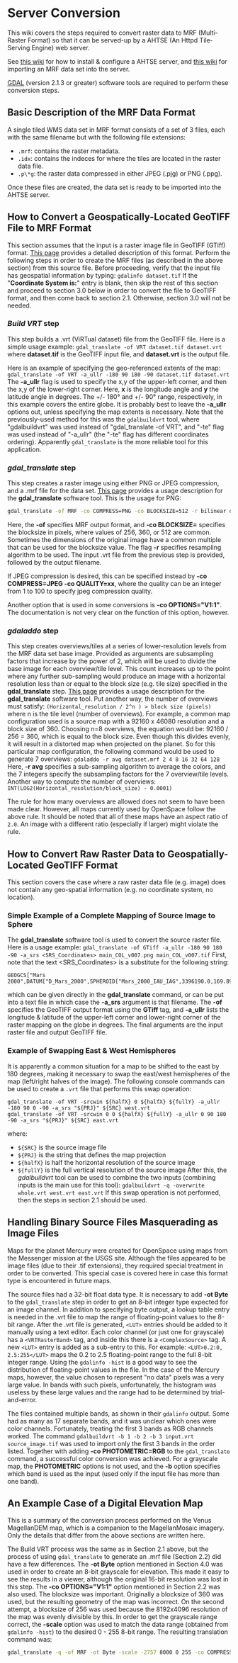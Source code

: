 # Server Conversion
This wiki covers the steps required to convert raster data to MRF (Multi-Raster Format) so that it can be served-up by a AHTSE (An Httpd Tile-Serving Engine) web server.

See [this wiki](server-install) for how to install & configure a AHTSE server, and [this wiki](server-import) for importing an MRF data set into the server.

[GDAL](http://www.gdal.org/usergroup0.html) (version 2.1.3 or greater) software tools are required to perform these conversion steps.


## Basic Description of the MRF Data Format
A single tiled WMS data set in MRF format consists of a set of 3 files, each with the same filename but with the following file extensions:
  - `.mrf`: contains the raster metadata.
  - `.idx`: contains the indeces for where the tiles are located in the raster data file.
  - `.p\*g`: the raster data compressed in either JPEG (.pjg) or PNG (.ppg).

Once these files are created, the data set is ready to be imported into the AHTSE server.


## How to Convert a Geospatically-Located GeoTIFF File to MRF Format
This section assumes that the input is a raster image file in GeoTIFF (GTiff) format. [This page](http://www.gdal.org/frmt_gtiff.html) provides a detailed description of this format. Perform the following steps in order to create the MRF files (as described in the above section) from this source file. Before proceeding, verify that the input file has geospatial information by typing:
`gdalinfo dataset.tif`
If the "**Coordinate System is:**" entry is blank, then skip the rest of this section and proceed to section 3.0 below in order to convert the file to GeoTIFF format, and then come back to section 2.1. Otherwise, section 3.0 will not be needed.

### _Build VRT_ step
This step builds a .vrt (ViRTual dataset) file from the GeoTIFF file. Here is a simple usage example:
`gdal_translate -of VRT dataset.tif dataset.vrt`
where **dataset.tif** is the GeoTIFF input file, and **dataset.vrt** is the output file.

Here is an example of specifying the geo-referenced extents of the map:
`gdal_translate -of VRT -a_ullr -180 90 180 -90 dataset.tif dataset.vrt`
The **-a_ullr** flag is used to specify the x,y of the upper-left corner, and then the x,y of the lower-right corner. Here, **x** is the longitude angle and **y** the latitude angle in degrees. The +/- 180° and +/- 90° range, respectively, in this example covers the entire globe. It is probably best to leave the **-a_ullr** options out, unless specifying the map extents is necessary.
Note that the previously-used method for this was the `gdalbuildvrt` tool, where "gdalbuildvrt" was used instead of "gdal_translate -of VRT", and "-te" flag was used instead of "-a_ullr" (the "-te" flag has different coordinates ordering). Apparently `gdal_translate` is the more reliable tool for this application.

### _gdal\_translate_ step
This step creates a raster image using either PNG or JPEG compression, and a .mrf file for the data set. [This page](http://www.gdal.org/gdal_translate.html) provides a usage description for the **gdal\_translate** software tool. This is the usage for PNG:
```bash
gdal_translate -of MRF -co COMPRESS=PNG -co BLOCKSIZE=512 -r bilinear dataset.vrt dataset.mrf
```
Here, the **-of** specifies MRF output format, and **-co BLOCKSIZE=** specifies the blocksize in pixels, where values of 256, 360, or 512 are common. Sometimes the dimensions of the original image have a common multiple that can be used for the blocksize value. The flag **-r** specifies resampling algorithm to be used. The input .vrt file from the previous step is provided, followed by the output filename.

If JPEG compression is desired, this can be specified instead by **-co COMPRESS=JPEG -co QUALITY=xx**, where the quality can be an integer from 1 to 100 to specify jpeg compression quality.

Another option that is used in some conversions is **-co OPTIONS="V1:1"**. The documentation is not very clear on the function of this option, however.

### _gdaladdo_ step
This step creates overviews/tiles at a series of lower-resolution levels from the MRF data set base image. Provided as arguments are subsampling factors that increase by the power of 2, which will be used to divide the base image for each overview/tile level. This count increases up to the point where any further sub-sampling would produce an image with a horizontal resolution less than or equal to the block size (e.g. tile size) specified in the **gdal\_translate** step. [This page](http://www.gdal.org/gdaladdo.html) provides a usage description for the **gdal\_translate** software tool.
Put another way, the number of overviews must satisfy:
`(Horizontal_resolution / 2^n ) > block size (pixels)`
where n is the tile level (number of overviews). For example, a common map configuration used is a source map with a 92160 x 46080 resolution and a block size of 360. Choosing n=8 overviews, the equation would be: 92160 / 256 = 360, which is equal to the block size. Even though this divides evenly, it will result in a distorted map when projected on the planet. So for this particular map configuration, the following command would be used to generate 7 overviews:
`gdaladdo -r avg dataset.mrf 2 4 8 16 32 64 128`
Here, **-r avg** specifies a sub-sampling algorithm to average the colors, and the 7 integers specify the subsampling factors for the 7 overview/tile levels.
Another way to compute the number of overviews:
`INT(LOG2(Horizontal_resolution/block_size) - 0.0001)`

The rule for how many overviews are allowed does not seem to have been made clear. However, all maps currently used by OpenSpace follow the above rule. It should be noted that all of these maps have an aspect ratio of `2.0`. An image with a different ratio (especially if larger) might violate the rule.


## How to Convert Raw Raster Data to Geospatially-Located GeoTIFF Format
This section covers the case where a raw raster data file (e.g. image) does not contain any geo-spatial information (e.g. no coordinate system, no location).

### Simple Example of a Complete Mapping of Source Image to Sphere
The **gdal\_translate** software tool is used to convert the source raster file. Here is a usage example:
`gdal_translate -of GTiff -a_ullr -180 90 180 -90 -a_srs <SRS_Coordinates> main_COL_v007.png main_COL_v007.tif`
First, note that the text <SRS_Coordinates> is a substitute for the following string:
```
GEOGCS["Mars 2000",DATUM["D_Mars_2000",SPHEROID["Mars_2000_IAU_IAG",3396190.0,169.89444722361179]],PRIMEM["Greenwich",0],UNIT["Decimal_Degree",0.0174532925199433]]
```
which can be given directly in the **gdal\_translate** command, or can be put into a text file in which case the **-a\_srs** argument is that filename.
The **-of** specifies the GeoTIFF output format using the **GTiff** tag, and **-a\_ullr** lists the longitude & latitude of the upper-left corner and lower-right corner of the raster mapping on the globe in degrees. The final arguments are the input raster file and output GeoTIFF file.

### Example of Swapping East & West Hemispheres
It is apparently a common situation for a map to be shifted to the east by 180 degrees, making it necessary to swap the east/west hemispheres of the map (left/right halves of the image). The following console commands can be used to create a `.vrt` file that performs this swap operation:
```
gdal_translate -of VRT -srcwin ${halfX} 0 ${halfX} ${fullY} -a_ullr -180 90 0 -90 -a_srs "${PRJ}" ${SRC} west.vrt
gdal_translate -of VRT -srcwin 0 0 ${halfX} ${fullY} -a_ullr 0 90 180 -90 -a_srs "${PRJ}" ${SRC} east.vrt
```
where:
  - `${SRC}` is the source image file
  - `${PRJ}` is the string that defines the map projection
  - `${halfX}` is half the horizontal resolution of the source image
  - `${fullY}` is the full vertical resolution of the source image
After this, the *gdalbuildvrt* tool can be used to combine the two inputs (combining inputs is the main use for this tool):
`gdalbuildvrt -q -overwrite whole.vrt west.vrt east.vrt`
If this swap operation is not performed, then the steps in section 2.1 should be used.


## Handling Binary Source Files Masquerading as Image Files
Maps for the planet Mercury were created for OpenSpace using maps from the Messenger mission at the USGS site. Although the files appeared to be image files (due to their .tif extensions), they required special treatment in order to be converted. This special case is covered here in case this format type is encountered in future maps.

The source files had a 32-bit float data type. It is necessary to add **-ot Byte** to the `gdal_translate` step in order to get an 8-bit integer type expected for an image channel. In addition to specifying byte output, a lookup table entry is needed in the .vrt file to map the range of floating-point values to the 8-bit range. After the .vrt file is generated, `<LUT>` entries should be added to it manually using a text editor. Each color channel (or just one for grayscale) has a `<VRTRasterBand>` tag, and inside this there is a `<ComplexSource>` tag. A new `<LUT>` entry is added as a sub-entry to this. For example:
`<LUT>0.2:0, 2.5:255</LUT>`
maps the 0.2 to 2.5 floating-point range to the full 8-bit integer range. Using the `gdalinfo -hist` is a good way to see the distribution of floating-point values in the file. In the case of the Mercury maps, however, the value chosen to represent "no data" pixels was a very large value. In bands with such pixels, unfortunately, the histogram was useless by these large values and the range had to be determined by trial-and-error.

The files contained multiple bands, as shown in their `gdalinfo` output. Some had as many as 17 separate bands, and it was unclear which ones were color channels. Fortunately, treating the first 3 bands as RGB channels worked. The command `gdalbuildvrt -b 1 -b 2 -b 3 input.vrt source_image.tif` was used to import only the first 3 bands in the order listed. Together with adding **-co PHOTOMETRIC=RGB** to the `gdal_translate` command, a successful color conversion was achieved. For a grayscale map, the **PHOTOMETRIC** options is not used, and the **-b** option specifies which band is used as the input (used only if the input file has more than one band).


## An Example Case of a Digital Elevation Map
This is a summary of the conversion process performed on the Venus MagellanDEM map, which is a companion to the MagellanMosaic imagery. Only the details that differ from the above sections are written here.

The Build VRT process was the same as in Section 2.1 above, but the process of using `gdal_translate` to generate an .mrf file (Section 2.2) did have a few differences. The **-ot Byte** option mentioned in Section 4.0 was used in order to create an 8-bit grayscale for elevation. This made it easy to see the results in a viewer, although the original 16-bit resolution was lost in this step. The **-co OPTIONS="V1:1"** option mentioned in Section 2.2 was also used. The blocksize was important. Originally a blocksize of 360 was used, but the resulting geometry of the map was incorrect. On the second attempt, a blocksize of 256 was used because the 8192x4096 resolution of the map was evenly divisible by this. In order to get the grayscale range correct, the **-scale** option was used to match the data range (obtained from `gdalinfo -hist`) to the desired 0 - 255 8-bit range. The resulting translation command was:
```bash
gdal_translate -q -of MRF -ot Byte -scale -2757 8000 0 255 -co COMPRESS=PNG -co BLOCKSIZE=256 -co OPTIONS="V1:1" ${inputVrt} ${outputMrf}
```
